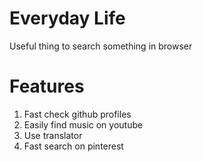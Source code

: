 # Everyday Life

Useful thing to search something in browser

# Features

1. Fast check github profiles
2. Easily find music on youtube
3. Use translator
4. Fast search on pinterest
